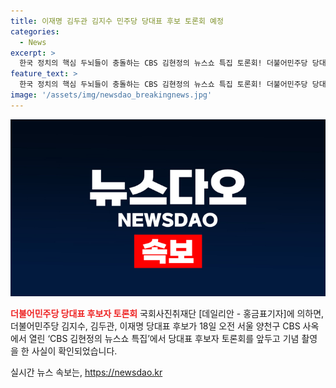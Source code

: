 ```yaml
---
title: 이재명 김두관 김지수 민주당 당대표 후보 토론회 예정
categories:
  - News
excerpt: >
  한국 정치의 핵심 두뇌들이 충돌하는 CBS 김현정의 뉴스쇼 특집 토론회! 더불어민주당 당대표 후보들의 치열한 논쟁과 열띤 토론이 전개된 CBS 사옥에서의 생생한 현장을 만나보세요. (150자)
feature_text: >
  한국 정치의 핵심 두뇌들이 충돌하는 CBS 김현정의 뉴스쇼 특집 토론회! 더불어민주당 당대표 후보들의 치열한 논쟁과 열띤 토론이 전개된 CBS 사옥에서의 생생한 현장을 만나보세요. (150자)
image: '/assets/img/newsdao_breakingnews.jpg'
---
```


<p><img src="/assets/img/newsdao_breakingnews.jpg" alt="implanttips 속보" /></p>

<p><b><span style="color: #ee2323;">더불어민주당 당대표 후보자 토론회</span></b>
국회사진취재단 [데일리안 - 홍금표기자]에 의하면, 더불어민주당 김지수, 김두관, 이재명 당대표 후보가 18일 오전 서울 양천구 CBS 사옥에서 열린 ‘CBS 김현정의 뉴스쇼 특집’에서 당대표 후보자 토론회를 앞두고 기념 촬영을 한 사실이 확인되었습니다.</p>
실시간 뉴스 속보는, <a href="https://newsdao.kr" rel="dofollow">https://newsdao.kr</a>


